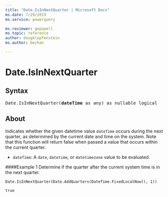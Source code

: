 ```yaml
---
title: "Date.IsInNextQuarter | Microsoft Docs"
ms.date: 7/29/2019
ms.service: powerquery

ms.reviewer: gepopell
ms.topic: reference
author: dougklopfenstein
ms.author: bezhan

---
```

# Date.IsInNextQuarter

## Syntax

<pre>
Date.IsInNextQuarter(<b>dateTime</b> as any) as nullable logical
</pre>  

## About  
Indicates whether the given datetime value `dateTime` occurs during the next quarter, as determined by the current date and time on the system. Note that this function will return false when passed a value that occurs within the current quarter. <ul> <li><code>dateTime</code>: A <code>date</code>, <code>datetime</code>, or <code>datetimezone</code> value to be evaluated.</li> </ul>

####Example 1
Determine if the quarter after the current system time is in the next quarter.

```powerquery-m
Date.IsInNextQuarter(Date.AddQuarters(DateTime.FixedLocalNow(), 1))
```

`true`
